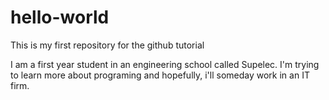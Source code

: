 # hello-world
This is my first repository for the github tutorial

I am a first year student in an engineering school called Supelec.
I'm trying to learn more about programing and hopefully, i'll someday work in an IT firm.

